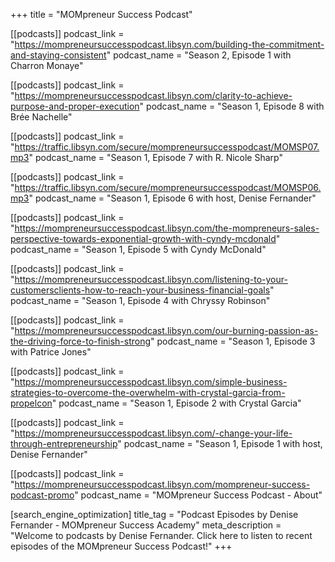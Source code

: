 +++
title = "MOMpreneur Success Podcast"

[[podcasts]]
podcast_link = "https://mompreneursuccesspodcast.libsyn.com/building-the-commitment-and-staying-consistent"
podcast_name = "Season 2, Episode 1 with Charron Monaye"

[[podcasts]]
podcast_link = "https://mompreneursuccesspodcast.libsyn.com/clarity-to-achieve-purpose-and-proper-execution"
podcast_name = "Season 1, Episode 8 with Brée Nachelle"

[[podcasts]]
podcast_link = "https://traffic.libsyn.com/secure/mompreneursuccesspodcast/MOMSP07.mp3"
podcast_name = "Season 1, Episode 7 with R. Nicole Sharp"

[[podcasts]]
podcast_link = "https://traffic.libsyn.com/secure/mompreneursuccesspodcast/MOMSP06.mp3"
podcast_name = "Season 1, Episode 6 with host, Denise Fernander"

[[podcasts]]
podcast_link = "https://mompreneursuccesspodcast.libsyn.com/the-mompreneurs-sales-perspective-towards-exponential-growth-with-cyndy-mcdonald"
podcast_name = "Season 1, Episode 5 with Cyndy McDonald"

[[podcasts]]
podcast_link = "https://mompreneursuccesspodcast.libsyn.com/listening-to-your-customersclients-how-to-reach-your-business-financial-goals"
podcast_name = "Season 1, Episode 4 with Chryssy Robinson"

[[podcasts]]
podcast_link = "https://mompreneursuccesspodcast.libsyn.com/our-burning-passion-as-the-driving-force-to-finish-strong"
podcast_name = "Season 1, Episode 3 with Patrice Jones"

[[podcasts]]
podcast_link = "https://mompreneursuccesspodcast.libsyn.com/simple-business-strategies-to-overcome-the-overwhelm-with-crystal-garcia-from-propelcon"
podcast_name = "Season 1, Episode 2 with Crystal Garcia"

[[podcasts]]
podcast_link = "https://mompreneursuccesspodcast.libsyn.com/-change-your-life-through-entrepreneurship"
podcast_name = "Season 1, Episode 1 with host, Denise Fernander"

[[podcasts]]
podcast_link = "https://mompreneursuccesspodcast.libsyn.com/mompreneur-success-podcast-promo"
podcast_name = "MOMpreneur Success Podcast - About"

[search_engine_optimization]
title_tag = "Podcast Episodes by Denise Fernander - MOMpreneur Success Academy"
meta_description = "Welcome to podcasts by Denise Fernander. Click here to listen to recent episodes of the MOMpreneur Success Podcast!"
+++

